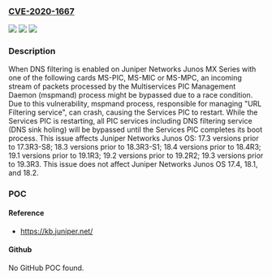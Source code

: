 ### [CVE-2020-1667](https://cve.mitre.org/cgi-bin/cvename.cgi?name=CVE-2020-1667)
![](https://img.shields.io/static/v1?label=Product&message=Junos%20OS&color=blue)
![](https://img.shields.io/static/v1?label=Version&message=17.3%3C%2017.3R3-S8%20&color=brighgreen)
![](https://img.shields.io/static/v1?label=Vulnerability&message=CWE-362%20Race%20Condition%20(Concurrent%20Execution%20using%20Shared%20Resource%20with%20Improper%20Synchronization)&color=brighgreen)

### Description

When DNS filtering is enabled on Juniper Networks Junos MX Series with one of the following cards MS-PIC, MS-MIC or MS-MPC, an incoming stream of packets processed by the Multiservices PIC Management Daemon (mspmand) process might be bypassed due to a race condition. Due to this vulnerability, mspmand process, responsible for managing "URL Filtering service", can crash, causing the Services PIC to restart. While the Services PIC is restarting, all PIC services including DNS filtering service (DNS sink holing) will be bypassed until the Services PIC completes its boot process. This issue affects Juniper Networks Junos OS: 17.3 versions prior to 17.3R3-S8; 18.3 versions prior to 18.3R3-S1; 18.4 versions prior to 18.4R3; 19.1 versions prior to 19.1R3; 19.2 versions prior to 19.2R2; 19.3 versions prior to 19.3R3. This issue does not affect Juniper Networks Junos OS 17.4, 18.1, and 18.2.

### POC

#### Reference
- https://kb.juniper.net/

#### Github
No GitHub POC found.

